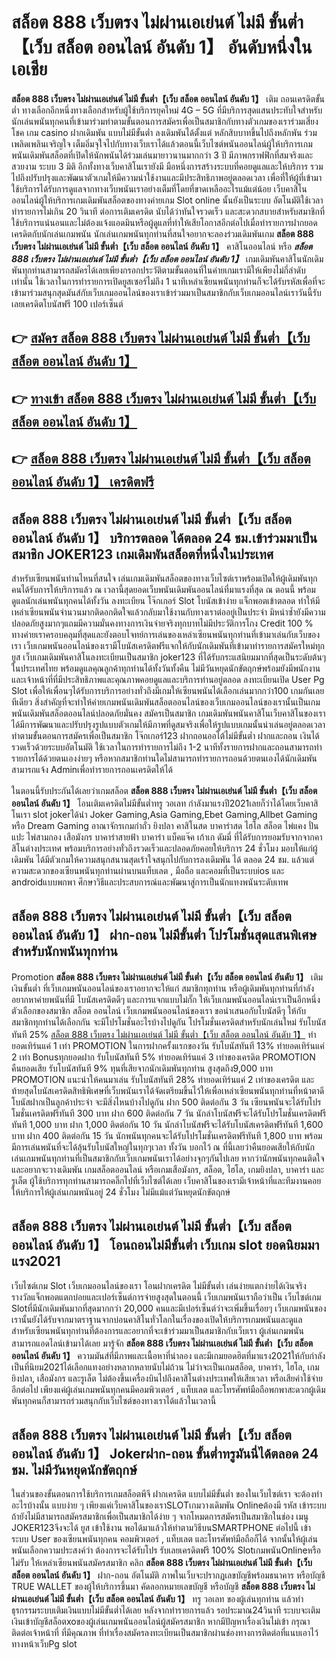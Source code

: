 # สล็อต 888 เว็บตรง ไม่ผ่านเอเย่นต์ ไม่มี ขั้นต่ำ【เว็บ สล็อต ออนไลน์ อันดับ 1】   อันดับหนึ่งในเอเชีย 

**สล็อต 888 เว็บตรง ไม่ผ่านเอเย่นต์ ไม่มี ขั้นต่ำ【เว็บ สล็อต ออนไลน์ อันดับ 1】** เติม ถอนเครดิตขั้นต่ำ  ทางเลือกอีกหนึ่งทางเลือกสำหรับผู้ใช้บริการยุคใหม่ 4G – 5G ที่มีบริการสุดแสนประทับใจสำหรับนักเล่นพนันทุกคนที่เข้ามาร่วมทำตามขั้นตอนการสมัครเพื่อเป็นสมาชิกกับทางตัวเกมของเราร่วมเสี่ยงโชค เกม casino  ฝากเดิมพัน แบบไม่มีขั้นต่ำ ลงเดิมพันได้ตั้งแต่ หลักสิบบาทขึ้นไปถึงหลักพัน ร่วมเพลิดเพลินเจริญใจ เต็มอิ่มจุใจไปกับทางเว็บเราได้แล้วตอนนี้เว็บไซต์พนันออนไลน์ผู้ให้บริการเกมพนันเดิมพันสล็อตที่เปิดให้นักพนันได้ร่วมเล่นมายาวนานมากกว่า 3 ปี มีภาพกราฟฟิกที่สมจริงและสวยงาม ระบบ 3 มิติ
อีกทั้งทางเว็บคาสิโนเรายังมี มือหนึ่งการสร้างระบบที่คอยดูแลและให้บริการ  รวมไปถึงปรับปรุงและพัฒนาตัวเกมให้มีความน่าใช้งานและมีประสิทธิภาพอยู่ตลอดเวลา เพื่อที่ให้ผู้ที่เข้ามาใช้บริการได้รับการดูแลจากทางเว็บพนันเราอย่างเต็มที่โดยที่ขาดเหลืออะไรแม้แต่น้อย เว็บคาสิโนออนไลน์ผู้ให้บริการเกมเดิมพันสล็อตของทางค่ายเกม Slot online นั้นยังเป็นระบบ อัตโนมัติใช้เวลาทำรายการไม่เกิน 20 วินาที ต่อการเติมเครดิต นับได้ว่าทันใจรวดเร็ว และสะดวกสบายสำหรับสมาชิกที่ใช้บริการแน่นอนและไม่ต้องแจ้งแอดมินหรือผู้ดูแลที่ทำให้เสียโอกาสอีกต่อไปเมื่อทำรายการฝากยอดเครดิตกับนักเล่นเกมพนัน
นักเล่นเกมพนันทุกท่านที่สนใจอยากจะลองร่วมเดิมพันเกม **สล็อต 888 เว็บตรง ไม่ผ่านเอเย่นต์ ไม่มี ขั้นต่ำ【เว็บ สล็อต ออนไลน์ อันดับ 1】** คาสิโนออนไลน์ หรือ ***สล็อต 888 เว็บตรง ไม่ผ่านเอเย่นต์ ไม่มี ขั้นต่ำ【เว็บ สล็อต ออนไลน์ อันดับ 1】*** เกมเดิมพันคาสิโนนักเดิมพันทุกท่านสามารถสมัครได้เลยเพียงกรอกประวัติตามขั้นตอนที่ในค่ายเกมเรามีให้เพียงไม่กี่ลำดับเท่านั้น ใช้เวลาในการทำรายการเปิดยูสเซอร์ไม่ถึง 1 นาทีเหล่าเซียนพนันทุกท่านก็จะได้รับรหัสเพื่อที่จะเข้ามาร่วมสนุกสุดมันส์กับเว็บเกมออนไลน์ของเราเข้าร่วมมาเป็นสมาชิกกับเว็บเกมออนไลน์เราวันนี้รับเลยเครดิตโบนัสฟรี 100 เปอร์เซ็นต์ 

## 👉 [สมัคร สล็อต 888 เว็บตรง ไม่ผ่านเอเย่นต์ ไม่มี ขั้นต่ำ【เว็บ สล็อต ออนไลน์ อันดับ 1】](https://archa888.com/)
## 👉 [ทางเข้า สล็อต 888 เว็บตรง ไม่ผ่านเอเย่นต์ ไม่มี ขั้นต่ำ【เว็บ สล็อต ออนไลน์ อันดับ 1】](https://archa888.com/)
## 👉 [สล็อต 888 เว็บตรง ไม่ผ่านเอเย่นต์ ไม่มี ขั้นต่ำ【เว็บ สล็อต ออนไลน์ อันดับ 1】 เครดิตฟรี](https://archa888.com/)

## สล็อต 888 เว็บตรง ไม่ผ่านเอเย่นต์ ไม่มี ขั้นต่ำ【เว็บ สล็อต ออนไลน์ อันดับ 1】 บริการตลอด ได้ตลอด 24 ชม.เข้าร่วมมาเป็นสมาชิก JOKER123 เกมเดิมพันสล็อตที่หนึ่งในประเทศ

สำหรับเซียนพนันท่านไหนที่สนใจ เล่นเกมเดิมพันสล็อตของทางเว็บไซต์เราพร้อมเปิดให้ผู้เดิมพันทุกคนได้รับการให้บริการแล้ว ณ เวลานี้สุดยอดเว็บพนันเดิมพันออนไลน์ที่มาแรงที่สุด ณ ตอนนี้ พร้อมดูแลนักเล่นพนันทุกคนได้ทั้งวัน ลงทะเบียน โจ๊กเกอร์ Slot โบนัสเข้าง่าย แจ็กพอตเข้าตลอด ทำให้มีเหล่าเซียนพนันจำนวนมากติดอกติดใจแล้วกลับมาใช้งานกับทางเราต่ออยู่เป็นประจำ มิหนำซ้ำยังมีความปลอดภัยสูงมากๆแถมมีความมั่นคงทางการเงินจ่ายจริงทุกบาทไม่มีประวัติการโกง Credit 100 % ทางค่ายเราครอบคลุมที่สุดและยังตอบโจทย์การเล่นของเหล่าเซียนพนันทุกท่านที่เข้ามาเล่นกับเว็บของเรา
เว็บเกมพนันออนไลน์ของเรามีโบนัสเครดิตฟรีแจกให้กับนักเดิมพันที่เข้ามาทำรายการสมัครใหม่ทุกยูส เว็บเกมเดิมพันคาสิโนลงทะเบียนเป็นสมาชิก joker123 ที่ได้รับกระแสนิยมมากที่สุดเป็นระดับต้นๆในประเทศไทย พร้อมดูแลคุณลูกค้าทุกท่านได้ทั้งวันทั้งคืน ไม่มีวันหยุดนักขัตฤกษ์พร้อมยังมีพนักงานและเจ้าหน้าที่ที่มีประสิทธิภาพและคุณภาพคอยดูแลและบริการท่านอยู่ตลอด ลงทะเบียนเปิด User  Pg Slot เพื่อให้เพื่อนๆได้รับการบริการอย่างทั่วถึงมีเกมให้เซียนพนันได้เลือกเล่นมากกว่า100 เกมกันเลยทีเดียว
สิ่งสำคัญที่จะทำให้ค่ายเกมพนันเดิมพันสล็อตออนไลน์ของเว็บเกมออนไลน์ของเรานั้นเป็นเกมพนันเดิมพันสล็อตออนไลน์ปลอดภัยมั่นคง สมัครเป็นสมาชิก  เกมเดิมพันพนันคาสิโนเว็บคาสิโนของเราได้มีการพัฒนาและปรับปรุงรูปแบบตัวเกมให้มีภาพที่ดูสมจริงเพื่อให้รูปแบบเกมนั้นน่าเล่นอยู่ตลอดเวลา ทำตามขั้นตอนการสมัครเพื่อเป็นสมาชิก โจ๊กเกอร์123 ฝากถอนออโต้ไม่มีขั้นต่ำ ฝากและถอน เงินได้รวดเร็วด้วยระบบอัตโนมัติ ใช้เวลาในการทำรายการไม่ถึง 1-2 นาทีทั้งรายการฝากและถอนสามารถทำรายการได้ด้วยตนเองง่ายๆ หรือหากสมาชิกท่านใดไม่สามารถทำรายการถอนด้วยตนเองได้นักเดิมพันสามารถแจ้ง Adminเพื่อทำรายการถอนเครดิตให้ได้

ในตอนนี้รับประกันได้เลยว่าเกมสล็อต **สล็อต 888 เว็บตรง ไม่ผ่านเอเย่นต์ ไม่มี ขั้นต่ำ【เว็บ สล็อต ออนไลน์ อันดับ 1】** โอนเติมเครดิตไม่มีขั้นต่ำทรู วอเลท กำลังมาแรงปี2021เลยก็ว่าได้โดยเว็บคาสิโนเรา slot jokerได้นำ  Joker Gaming,Asia Gaming,Ebet Gaming,Allbet Gaming หรือ Dream Gaming อาณาจักรเกมกำถั่ว  ยิงปลา คาสิโนสด บาคาร่าสด ไฮโล สล็อต ไพ่แคง ปั่นแปะ ไพ่สามกอง เสือมังกร บาคาร่าสายฟ้า บาคาร่า แบ็คแจ๊ค เก้าเก ดัมมี่ ที่ได้รับการยอมรับจากจากคาสิโนต่างประเทศ พร้อมบริการอย่างทั่วถึงรวดเร็วและปลอดภัยคอยให้บริการ 24 ชั่วโมง มอบให้แก่ผู้เดิมพัน ได้มีตัวเกมให้ความสนุกสนานสุดเร้าใจสนุกไปกับการลงเดิมพัน ได้ ตลอด 24 ชม. แล้วแต่ความสะดวกของเซียนพนันทุกท่านผ่านบนแท็บเลต , มือถือ และคอมที่เป็นระบบios และ androidแบบพกพา ศึกษาวิธีและประสบการณ์และพัฒนาสู่การเป็นนักแทงพนันระดับเทพ

## สล็อต 888 เว็บตรง ไม่ผ่านเอเย่นต์ ไม่มี ขั้นต่ำ【เว็บ สล็อต ออนไลน์ อันดับ 1】 ฝาก-ถอน ไม่มีขั้นต่ำ โปรโมชั่นสุดแสนพิเศษสำหรับนักพนันทุกท่าน

 Promotion  **สล็อต 888 เว็บตรง ไม่ผ่านเอเย่นต์ ไม่มี ขั้นต่ำ【เว็บ สล็อต ออนไลน์ อันดับ 1】** เติมเงินขั้นต่ำ ที่เว็บเกมพนันออนไลน์ของเราอยากจะให้แก่  สมาชิกทุกท่าน หรือผู้เดิมพันทุกท่านที่กำลังอยากหาค่ายพนันที่มี โบนัสเครดิตดีๆ และการแจกแบบไม่กั๊ก ให้เว็บเกมพนันออนไลน์เราเป็นอีกหนึ่งตัวเลือกของสมาชิก สล็อต ออนไลน์ เว็บเกมพนันออนไลน์ของเรา ขอนำเสนอกับโบนัสดีๆ ให้กับสมาชิกทุกท่านได้เลือกกัน จะมีโปรโมชั่นอะไรบ้างไปดูกัน
โปรโมชั่นเครดิตสำหรับนักเล่นใหม่ รับโบนัสทันที 25% [สล็อต 888 เว็บตรง ไม่ผ่านเอเย่นต์ ไม่มี ขั้นต่ำ【เว็บ สล็อต ออนไลน์ อันดับ 1】](https://archa888.com/) ทำยอดเทิร์นแค่ 1 เท่า
 PROMOTION ในการฝากครั้งแรกของวัน รับโบนัสทันที 13% ทำยอดเทิร์นแค่ 2 เท่า
Bonusทุกยอดฝาก รับโบนัสทันที 5% ทำยอดเทิร์นแค่ 3 เท่าของเครดิต
 PROMOTION คืนยอดเสีย รับโบนัสทันที 9% ทุนที่เสียจากนักเดิมพันทุกท่าน สูงสุดถึง9,000 บาท
 PROMOTION แนะนำให้คนมาเล่น รับโบนัสทันที 28% ทำยอดเทิร์นแค่ 2 เท่าของเครดิต
และท้ายสุดโบนัสเครดิตสิทธิพิเศษที่เว็บพนันเราได้จัดเตรียมขึ้นไว้ให้เพื่อเหล่าเซียนพนันทุกท่านที่หน้าตาดี โบนัสฝากเป็นลูกค้าประจำ จะมีสิ่งไหนบ้างไปดูกัน
ฝาก 500 ติดต่อกัน 3 วัน เซียนพนันจะได้รับโปรโมชั่นเครดิตฟรีทันที 300 บาท
ฝาก 600 ติดต่อกัน 7 วัน นักล่าโบนัสฟรีจะได้รับโปรโมชั่นเครดิตฟรีทันที 1,000 บาท
ฝาก 1,000 ติดต่อกัน 10 วัน นักล่าโบนัสฟรีจะได้รับโบนัสเครดิตฟรีทันที 1,600 บาท
ฝาก 400 ติดต่อกัน 15 วัน นักพนันทุกคนจะได้รับโปรโมชั่นเครดิตฟรีทันที 1,800 บาท
พร้อมมีการเล่นพนันที่จะได้ลุ้นรับโบนัสใหญ่ในทุกๆเวลา ทั้งวัน บอกไว้ ณ ที่นี้เลยว่าคืนยอดเสียให้กับนักเล่นเกมพนันทุกท่านที่เป็นสมาชิกกับเว็บเกมพนันเราได้อย่างจุกๆกันไปเลย หากว่านักพนันทุกคนติดใจและอยากจะวางเดิมพัน เกมสล็อตออนไลน์ หรือเกมเสือมังกร, สล็อต, ไฮโล, เกมยิงปลา, บาคาร่า และรูเล็ต ผู้ใช้บริการทุกท่านสามารถคลิ๊กไปที่เว็บไซต์ได้เลย เว็บคาสิโนของเรามีเจ้าหน้าที่และทีมงานคอยให้บริการให้ผู้เล่นเกมพนันอยู่ 24 ชั่วโมง ไม่มีแม้แต่วันหยุดนักขัตฤกษ์

## สล็อต 888 เว็บตรง ไม่ผ่านเอเย่นต์ ไม่มี ขั้นต่ำ【เว็บ สล็อต ออนไลน์ อันดับ 1】 โอนถอนไม่มีขั้นต่ำ  เว็บเกม slot ยอดนิยมมาแรง2021

เว็บไซต์เกม Slot เว็บเกมออนไลน์ของเรา โอนฝากเครดิต ไม่มีขั้นต่ำ เล่นง่ายแตกง่ายได้เงินจริง รางวัลแจ็กพอตแตกบ่อยและเปอร์เซ็นต์การจ่ายสูงสุดในตอนนี้ เว็บเกมพนันเราถือว่าเป็น เว็บไซต์เกม Slotที่มีนักเดิมพันมากที่สุดมากกว่า 20,000 คนและมีเปอร์เซ็นต์ว่าจะเพิ่มขึ้นเรื่อยๆ เว็บเกมพนันของเรานั้นยังได้รับจากมาตราฐานจากบ่อนคาสิโนทั่วโลกในเรื่องของเปิดให้บริการเกมพนันและดูแล สำหรับเซียนพนันทุกท่านที่ต้องการและอยากที่จะเข้าร่วมมาเป็นสมาชิกกับเว็บเรา ผู้เล่นเกมพนันสามารถแอดไลน์เข้ามาได้เลย
	มารู้จัก **สล็อต 888 เว็บตรง ไม่ผ่านเอเย่นต์ ไม่มี ขั้นต่ำ【เว็บ สล็อต ออนไลน์ อันดับ 1】** ความมันส์ที่มีภาพและเนื้อหาที่น่าลอง และมีเกมยอดฮิตที่มาแรง2021ให้กับกำลังเป็นที่นิยม2021ได้เลือกแทงอย่างหลากหลายนับไม่ถ้วน  ไม่ว่าจะเป็นเกมสล็อต, บาคาร่า, ไฮโล, เกมยิงปลา, เสือมังกร และรูเล็ต ไม่ต้องขึ้นเครื่องบินไปถึงคาสิโนต่างประเทศให้เสียเวลา หรือเสียค่าใช้จ่ายอีกต่อไป เพียงแค่ผู้เล่นเกมพนันทุกคนมีคอมพิวเตอร์ , แท็บเลต และโทรศัพท์มือถือพกพาสะดวกผู้เดิมพันทุกคนก็สามารถร่วมสนุกกับเว็บไซต์ของทางเราได้แล้วในเวลานี้

## สล็อต 888 เว็บตรง ไม่ผ่านเอเย่นต์ ไม่มี ขั้นต่ำ【เว็บ สล็อต ออนไลน์ อันดับ 1】 Jokerฝาก-ถอน ขั้นต่ำทรูมันนี่ได้ตลอด 24 ชม. ไม่มีวันหยุดนักขัตฤกษ์

ในส่วนของขั้นตอนการใช้บริการเกมสล็อตพีจี ฝากเครดิต แบบไม่มีขั้นต่ำ ของในเว็บไซต์เรา จะต้องทำอะไรบ้างนั้น แบบง่าย ๆ เพียงแค่เว็บคาสิโนของเราSLOTเกมวางเดิมพัน Onlineต้องมี รหัส เข้าระบบ ถ้ายังไม่มีสามารถสมัครสมาชิกเพื่อเป็นสมาชิกได้ง่าย ๆ จากโหมดการสมัครเป็นสมาชิกในช่อง เมนู JOKER123จึงจะได้ ยูส เข้าใช้งาน พอได้มาแล้วให้ทำตามวิธีบนSMARTPHONE ต่อไปนี้
เข้าระบบ User  ของเซียนพนันทุกคน คอมพิวเตอร์ , แท็บเลต และโทรศัพท์มือถือก็ได้
จากนั้นให้ผู้เล่นพนันเลือกความประสงค์ว่า ต้องการจะได้รับโปร รับเลยเครดิตฟรี 100% SlotเกมพนันOnlineหรือไม่รับ
ให้เหล่าเซียนพนันสมัครสมาชิก คลิก **สล็อต 888 เว็บตรง ไม่ผ่านเอเย่นต์ ไม่มี ขั้นต่ำ【เว็บ สล็อต ออนไลน์ อันดับ 1】** ฝาก-ถอน อัตโนมัติ ภาพในเว็บจะปรากฏเลขบัญชีพร้อมธนาคาร หรือบัญชี TRUE WALLET ของผู้ให้บริการขึ้นมา
คัดลอกหมายเลขบัญชี หรือบัญชี **สล็อต 888 เว็บตรง ไม่ผ่านเอเย่นต์ ไม่มี ขั้นต่ำ【เว็บ สล็อต ออนไลน์ อันดับ 1】** ทรู วอเลท ของผู้เล่นทุกท่าน แล้วทำธุรกรรมระบบเติมเงินแบบไม่มีขั้นต่ำได้เลย
หลังจากทำรายการแล้ว รอประมาณ24วินาที ระบบจะเติมเงินเข้าบัญชีสล็อตxoของผู้เล่นเกมพนันออนไลน์ผู้สมัครสมาชิก
หากมีปัญหาเรื่องเงินไม่เข้า กรุณาติดต่อเจ้าหน้าที่ ที่มีคุณภาพ ที่ทำเรื่องสมัครลงทะเบียนเป็นสมาชิกผ่านช่องทางการติดต่อที่แนบเอาไว้ทางหน้าเว็บPg slot


